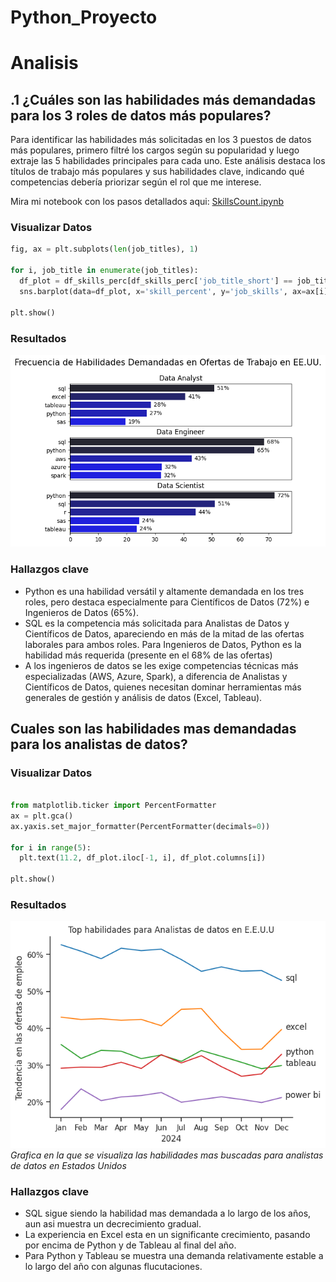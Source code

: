 # Python_Proyecto

# Analisis
## .1 ¿Cuáles son las habilidades más demandadas para los 3 roles de datos más populares?

Para identificar las habilidades más solicitadas en los 3 puestos de datos más populares, primero filtré los cargos según su popularidad y luego extraje las 5 habilidades principales para cada uno. Este análisis destaca los títulos de trabajo más populares y sus habilidades clave, indicando qué competencias debería priorizar según el rol que me interese.

Mira mi notebook con los pasos detallados aqui:
[SkillsCount.ipynb](/SkillsCount.ipynb)

### Visualizar Datos

``` python
fig, ax = plt.subplots(len(job_titles), 1)

for i, job_title in enumerate(job_titles):
  df_plot = df_skills_perc[df_skills_perc['job_title_short'] == job_title].head(5)
  sns.barplot(data=df_plot, x='skill_percent', y='job_skills', ax=ax[i], hue='skill_count',palette='dark:b_r')

plt.show()
```

### Resultados
![Visualizacion de las habilidades mas populares para datos](imagenes/skill_demand_all_data_roles.png)

### Hallazgos clave
 - Python es una habilidad versátil y altamente demandada en los tres roles, pero destaca especialmente para Científicos de Datos (72%) e Ingenieros de Datos (65%).
 - SQL es la competencia más solicitada para Analistas de Datos y Científicos de Datos, apareciendo en más de la mitad de las ofertas laborales para ambos roles. Para Ingenieros de Datos, Python es la habilidad más requerida (presente en el 68% de las ofertas)
 - A los ingenieros de datos se les exige competencias técnicas más especializadas (AWS, Azure, Spark), a diferencia de Analistas y Científicos de Datos, quienes necesitan dominar herramientas más generales de gestión y análisis de datos (Excel, Tableau).


## Cuales son las habilidades mas demandadas para los analistas de datos?

### Visualizar Datos

``` python

from matplotlib.ticker import PercentFormatter
ax = plt.gca()
ax.yaxis.set_major_formatter(PercentFormatter(decimals=0))

for i in range(5):
  plt.text(11.2, df_plot.iloc[-1, i], df_plot.columns[i])

plt.show()

```

### Resultados

![Top Habilidades para Analistas de Datos en E.E.U.U](/imagenes/skill_trend_DA.png)
*Grafica en la que se visualiza las habilidades mas buscadas para analistas de datos en Estados Unidos*

### Hallazgos clave
- SQL sigue siendo la habilidad mas demandada a lo largo de los años, aun asi muestra un decrecimiento gradual.
- La experiencia en Excel esta en un significante crecimiento, pasando por encima de Python y de Tableau al final del año.
- Para Python y Tableau se muestra una demanda relativamente estable a lo largo del año con algunas flucutaciones.
